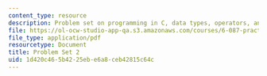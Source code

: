 ```yaml
---
content_type: resource
description: Problem set on programming in C, data types, operators, and expressions.
file: https://ol-ocw-studio-app-qa.s3.amazonaws.com/courses/6-087-practical-programming-in-c-january-iap-2010/1d420c465b4225ebe6a8ceb42815c64c_MIT6_087IAP10_assn02.pdf
file_type: application/pdf
resourcetype: Document
title: Problem Set 2
uid: 1d420c46-5b42-25eb-e6a8-ceb42815c64c
---
```

